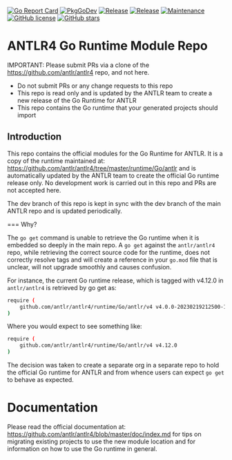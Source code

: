 [![Go Report Card](https://goreportcard.com/badge/github.com/antlr4-go/antlr?style=flat-square)](https://goreportcard.com/report/github.com/antlr4-go/antlr)
[![PkgGoDev](https://pkg.go.dev/badge/github.com/github.com/gatherstars-com/jwz)](https://pkg.go.dev/github.com/gatherstars-com/jwz)
[![Release](https://img.shields.io/github/v/release/gatherstars-com/jwz?sort=semver&style=flat-square)](https://github.com/gatherstars-com/jwz/releases/latest)
[![Release](https://img.shields.io/github/go-mod/go-version/gatherstars-com/jwz?style=flat-square)](https://github.com/gatherstars-com/jwz/releases/latest)
[![Maintenance](https://img.shields.io/badge/Maintained%3F-yes-green.svg?style=flat-square)](https://github.com/gatherstars-com/jwz/commit-activity)
[![GitHub license](https://img.shields.io/github/license/gatherstars-com/jwz.svg)](https://www.gathersatrs.com)
[![GitHub stars](https://img.shields.io/github/stars/gatherstars-com/jwz.svg?style=flat-square&label=Star&maxAge=2592000)](https://GitHub.com/Naereen/StrapDown.js/stargazers/)
# ANTLR4 Go Runtime Module Repo

IMPORTANT: Please submit PRs via a clone of the https://github.com/antlr/antlr4 repo, and not here.

  - Do not submit PRs or any change requests to this repo
  - This repo is read only and is updated by the ANTLR team to create a new release of the Go Runtime for ANTLR
  - This repo contains the Go runtime that your generated projects should import

## Introduction

This repo contains the official modules for the Go Runtime for ANTLR. It is a copy of the runtime maintained
at: https://github.com/antlr/antlr4/tree/master/runtime/Go/antlr and is automatically updated by the ANTLR team to create
the official Go runtime release only. No development work is carried out in this repo and PRs are not accepted here.

The dev branch of this repo is kept in sync with the dev branch of the main ANTLR repo and is updated periodically.

=== Why?

The `go get` command is unable to retrieve the Go runtime when it is embedded so
deeply in the main repo. A `go get` against the `antlr/antlr4` repo, while retrieving the correct source code for the runtime,
does not correctly resolve tags and will create a reference in your `go.mod` file that is unclear, will not upgrade smoothly and
causes confusion.

For instance, the current Go runtime release, which is tagged with v4.12.0 in `antlr/antlr4` is retrieved by go get as:

```sh
require (
	github.com/antlr/antlr4/runtime/Go/antlr/v4 v4.0.0-20230219212500-1f9a474cc2dc
)
```

Where you would expect to see something like:

```sh
require (
    github.com/antlr/antlr4/runtime/Go/antlr/v4 v4.12.0
)
```

The decision was taken to create a separate org in a separate repo to hold the official Go runtime for ANTLR and
from whence users can expect `go get` to behave as expected.


# Documentation
Please read the official documentation at: https://github.com/antlr/antlr4/blob/master/doc/index.md for tips on
migrating existing projects to use the new module location and for information on how to use the Go runtime in
general.
